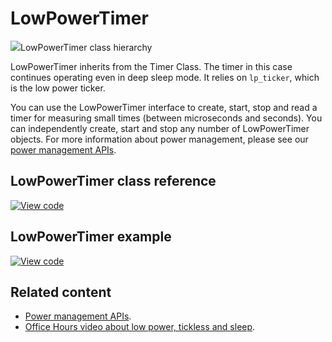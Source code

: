 # LowPowerTimer

<span class="images">![](https://os.mbed.com/docs/development/mbed-os-api-doxy/classmbed_1_1_low_power_timer.png)<span>LowPowerTimer class hierarchy</span></span>

LowPowerTimer inherits from the Timer Class. The timer in this case continues operating even in deep sleep mode. It relies on `lp_ticker`, which is the low power ticker.

You can use the LowPowerTimer interface to create, start, stop and read a timer for measuring small times (between microseconds and seconds). You can independently create, start and stop any number of LowPowerTimer objects. For more information about power management, please see our [power management APIs](power-management-sleep.html).

## LowPowerTimer class reference

[![View code](https://www.mbed.com/embed/?type=library)](https://os.mbed.com/docs/development/mbed-os-api-doxy/classmbed_1_1_low_power_timer.html)

## LowPowerTimer example

[![View code](https://www.mbed.com/embed/?url=https://os.mbed.com/teams/mbed_example/code/LowPowerTimer-example/)](https://os.mbed.com/teams/mbed_example/code/LowPowerTimer-example/file/13760b19fc77/main.cpp)

## Related content

- [Power management APIs](power-management-sleep.html).
- [Office Hours video about low power, tickless and sleep](https://youtu.be/OFfOlBaegdg?t=669).
